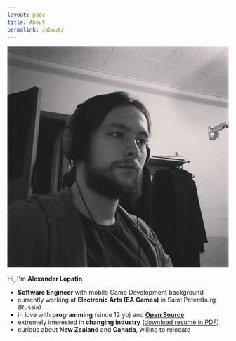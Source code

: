 ```yaml
---
layout: page
title: About
permalink: /about/
---
```


<img id="avatar" src="/pictures/avatar.jpg">

Hi, I'm **Alexander Lopatin**

- **Software Engineer** with mobile Game Development background
- currently working at **Electronic Arts (EA Games)** in Saint Petersburg (Russia)
- in love with **programming** (since 12 yo) and [**Open Source**](/projects)
- extremely interested in **changing industry** ([download resumé in PDF](https://git.io/vVMdk))
- curious about **New Zealand** and **Canada**, willing to relocate
